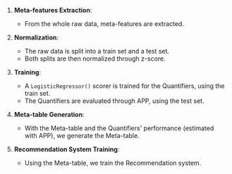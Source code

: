 1. **Meta-features Extraction**:
    - From the whole raw data, meta-features are extracted.

2. **Normalization**:
    - The raw data is split into a train set and a test set.
    - Both splits are then normalized through z-score.

2. **Training**:
    - A `LogisticRegressor()` scorer is trained for the Quantifiers, using the train set.
    - The Quantifiers are evaluated through APP, using the test set.

3. **Meta-table Generation**:
    - With the Meta-table and the Quantifiers' performance (estimated with APP), we generate the Meta-table.

4. **Recommendation System Training**:
    - Using the Meta-table, we train the Recommendation system.